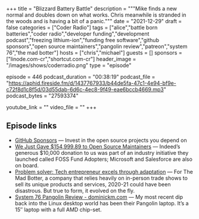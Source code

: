+++
title = "Blizzard Battery Battle"
description = """Mike finds a new normal and doubles down on what works. Chris meanwhile is stranded in the woods and is having a bit of a panic."""
date = "2021-12-29"
draft = false
categories = ["Coder Radio"]
tags = ["alice","battle born batteries","coder radio","developer funding","development podcast","freezing lithium-ion","funding free software","github sponsors","open source maintainers","pangolin review","patreon","system 76","the mad botter"]
hosts = ["chris","michael"]
guests = []
sponsors = ["linode.com-cr","shortcut.com-cr"]
header_image = "/images/shows/coderradio.png"
type = "episode"

episode = 446
podcast_duration = "00:38:19"
podcast_file = "https://aphid.fireside.fm/d/1437767933/b44de5fa-47c1-4e94-bf9e-c72f8d1c8f5d/03d55dab-6d6c-4ec8-9f49-eae6bccb4669.mp3"
podcast_bytes = "27593374"

youtube_link = ""
video_file = ""
+++

## Episode links

  * [GitHub Sponsors](https://github.com/sponsors "GitHub Sponsors") — Invest in the open source projects you depend on
  * [We Just Gave $154,999.89 to Open Source Maintainers](https://blog.sentry.io/2021/10/21/we-just-gave-154-999-dollars-and-89-cents-to-open-source-maintainers "We Just Gave $154,999.89 to Open Source Maintainers") — Indeed’s generous $10,000 donation to us was part of an industry initiative they launched called FOSS Fund Adopters; Microsoft and Salesforce are also on board. 
  * [Problem solver: Tech entrepreneur excels through adaptation](https://www.businessobserverfl.com/article/problem-solver-tech-entrepreneur-excels-through-adaptation "Problem solver: Tech entrepreneur excels through adaptation") — For The Mad Botter, a company that relies heavily on in-person trade shows to sell its unique products and services, 2020-21 could have been disastrous. But true to form, it evolved on the fly.
  * [System 76 Pangolin Review - dominickm.com](https://dominickm.com/system-76-pangolin-review/ "System 76 Pangolin Review - dominickm.com") — My most recent dip back into the Linux desktop world has been their Pangolin laptop. It’s a 15″ laptop with a full AMD chip-set. 

